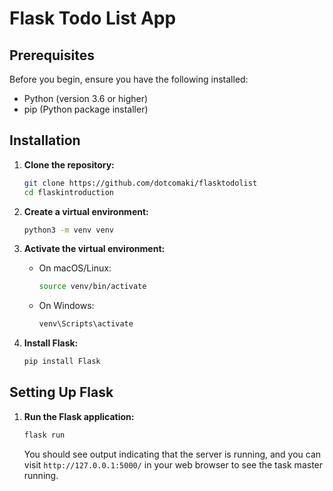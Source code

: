 # Flask Todo List App

## Prerequisites

Before you begin, ensure you have the following installed:
- Python (version 3.6 or higher)
- pip (Python package installer)

## Installation

1. **Clone the repository:**
    ```sh
    git clone https://github.com/dotcomaki/flasktodolist
    cd flaskintroduction
    ```

2. **Create a virtual environment:**
    ```sh
    python3 -m venv venv
    ```

3. **Activate the virtual environment:**
    - On macOS/Linux:
        ```sh
        source venv/bin/activate
        ```
    - On Windows:
        ```sh
        venv\Scripts\activate
        ```

4. **Install Flask:**
    ```sh
    pip install Flask
    ```

## Setting Up Flask

1. **Run the Flask application:**
    ```sh
    flask run
    ```

    You should see output indicating that the server is running, and you can visit `http://127.0.0.1:5000/` in your web browser to see the task master running.
